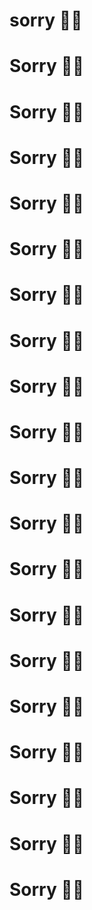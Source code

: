 # sorry  💖😘  
# Sorry  💖😘 
# Sorry  💖😘 
# Sorry  💖😘
# Sorry  💖😘                                               
# Sorry  💖😘                                              
# Sorry  💖😘 
# Sorry  💖😘                                                       
# Sorry  💖😘 
# Sorry  💖😘
# Sorry  💖😘
# Sorry  💖😘
# Sorry  💖😘
# Sorry  💖😘
# Sorry  💖😘
# Sorry  💖😘
# Sorry  💖😘
# Sorry  💖😘
# Sorry  💖😘
# Sorry  💖😘
    
                                                  
      
       
      
      
